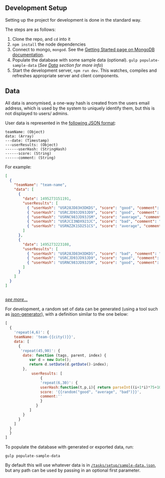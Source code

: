 
## Development Setup
Setting up the project for development is done in the standard way.

The steps are as follows:
 1. Clone the repo, and `cd` into it
 2. `npm install` the node dependencies
 3. Connect to mongo, `mongod`. See the [Getting Started page on MongoDB documentation][2].
 4. Populate the database with some sample data (optional). `gulp populate-sample-data` (*See [Data](#Data) section for more info*)
 5. Start the development server, `npm run dev`. This watches, compiles and refreshes appropriate server and client components.


## Data

All data is anonymised, a one-way hash is created from the users email address, 
which is used by the system to uniquely identify them, but this is not displayed
to users/ admins. 


User data is represented in the [following JSON format](docs/example-json-struct.png): 
```
teamName: (Object)
data: (Array)
---date: (Timestamp)
---userResults: (Object)
------userHash: (StringHash)
------score: (String)
------comment: (String)
```


For example: 

```json
[
  {
    "teamName": "team-name",
    "data": [
      {
        "date": 1495273151191,
        "userResults": [
          { "userHash": "USR28JD83H3DKDS", "score": "good", "comment": "" },
          { "userHash": "USRCJD93JD93JD9", "score": "good", "comment": "fun team lunch" },
          { "userHash": "USRNC983JD93JSM", "score": "average", "comment": "" },
          { "userHash": "USRJCI3NDX923JC", "score": "bad", "comment": "too many meetings" },
          { "userHash": "USRNZZK1SD251CS", "score": "average", "comment": "" }
        ]
      },
      {
        "date": 1495273223108,
        "userResults": [
          { "userHash": "USR28JD83H3DKDS", "score": "bad", "comment": "" },
          { "userHash": "USRCJD93JD93JD9", "score": "good", "comment": "" },
          { "userHash": "USRNC983JD93JSM", "score": "good", "comment": "fast progress" }
        ]
      }
    ]
  }
]
    
```
*[see more...][sample-data]*


For development, a random set of data can be generated (using a tool such as [json-generator][1]), with a definition similar to the one below:

```javascript
[
  {
    'repeat(4,6)': {
    teamName: 'team-{{city()}}',
    data: [
      {     
       'repeat(45,90)': {
        date: function (tags, parent, index) {
           var d = new Date();
           return d.setDate(d.getDate()-index);
		},
            userResults: [
                {
                'repeat(6,30)': {
                userHash:function(t,p,i){ return parseInt((i+1*i)*75+10, 16); },
                score: '{{random("good", "average", "bad")}}',
                comment:''
                }
              }
           ]
        }
      }
    ]
  }
  }
]
```

To populate the database with generated or exported data, run:
```
gulp populate-sample-data
```
By default this will use whatever data is in [`/tasks/setup/sample-data.json`][sample-data], 
but any path can be used by passing in an optional first parameter.

[sample-data]: /tasks/setup/sample-data.json

[1]:http://www.json-generator.com/
[2]: https://docs.mongodb.com/v3.0/tutorial/getting-started-with-the-mongo-shell/

